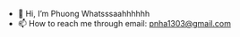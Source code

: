 - 👋 Hi, I’m Phuong
Whatsssaahhhhhh
- 📫 How to reach me through email: pnha1303@gmail.com

<!---
phu0n9/phu0n9 is a ✨ special ✨ repository because its `README.md` (this file) appears on your GitHub profile.
You can click the Preview link to take a look at your changes.
--->
